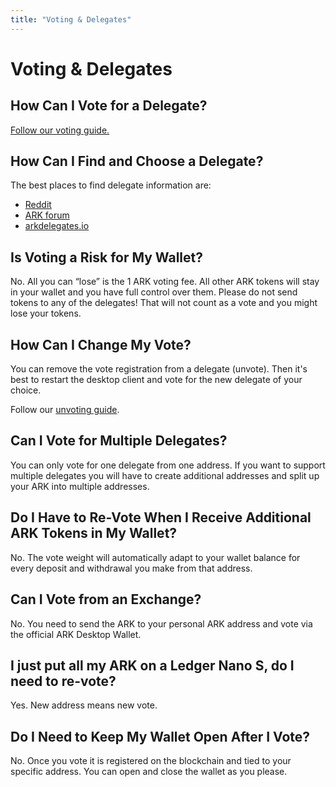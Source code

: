 ```yaml
---
title: "Voting & Delegates"
---
```


# Voting & Delegates

## How Can I Vote for a Delegate?

[Follow our voting guide.](https://blog.ark.io/how-to-vote-or-un-vote-an-ark-delegate-and-how-does-it-all-work-819c5439da68)

## How Can I Find and Choose a Delegate?

The best places to find delegate information are:

- [Reddit](https://www.reddit.com/r/ARKDelegates/)
- [ARK forum](https://forum.ark.io/category/5/delegates)
- [arkdelegates.io](https://arkdelegates.io/)

## Is Voting a Risk for My Wallet?

No. All you can “lose” is the 1 ARK voting fee. All other ARK tokens will stay in your wallet and you have full control over them. Please do not send tokens to any of the delegates! That will not count as a vote and you might lose your tokens.

## How Can I Change My Vote?

You can remove the vote registration from a delegate (unvote). Then it's best to restart the desktop client and vote for the new delegate of your choice.

Follow our [unvoting guide](/tutorials/usage-guides/how-to-use-ark-desktop-wallet.html#wallet-interface).

## Can I Vote for Multiple Delegates?

You can only vote for one delegate from one address. If you want to support multiple delegates you will have to create additional addresses and split up your ARK into multiple addresses.

## Do I Have to Re-Vote When I Receive Additional ARK Tokens in My Wallet?

No. The vote weight will automatically adapt to your wallet balance for every deposit and withdrawal you make from that address.

## Can I Vote from an Exchange?

No. You need to send the ARK to your personal ARK address and vote via the official ARK Desktop Wallet.

## I just put all my ARK on a Ledger Nano S, do I need to re-vote?

Yes. New address means new vote.

## Do I Need to Keep My Wallet Open After I Vote?

No. Once you vote it is registered on the blockchain and tied to your specific address. You can open and close the wallet as you please.
